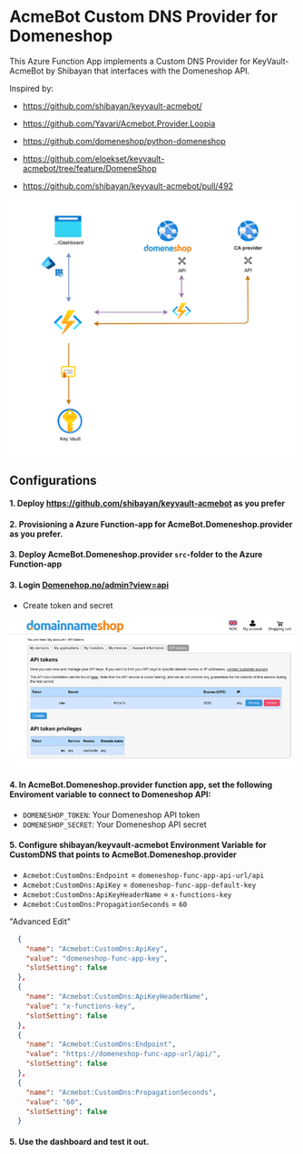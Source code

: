 # AcmeBot Custom DNS Provider for Domeneshop

This Azure Function App implements a Custom DNS Provider for KeyVault-AcmeBot by Shibayan that interfaces with the Domeneshop API.

Inspired by:
- https://github.com/shibayan/keyvault-acmebot/
- https://github.com/Yavari/Acmebot.Provider.Loopia
- https://github.com/domeneshop/python-domeneshop
- https://github.com/eloekset/keyvault-acmebot/tree/feature/DomeneShop
  
- https://github.com/shibayan/keyvault-acmebot/pull/492

![Flow](assets/flow.png)

## Configurations

#### 1. Deploy https://github.com/shibayan/keyvault-acmebot as you prefer 

#### 2. Provisioning a Azure Function-app for AcmeBot.Domeneshop.provider as you prefer.

#### 3. Deploy AcmeBot.Domeneshop.provider `src`-folder to the Azure Function-app

#### 3. Login [Domenehop.no/admin?view=api](https://www.domeneshop.no/admin?view=api)
- Create token and secret
  
![Api view](assets/domeneshop-tokens.png)

#### 4. In AcmeBot.Domeneshop.provider function app, set the following Enviroment variable to connect to Domeneshop API:
- `DOMENESHOP_TOKEN`: Your Domeneshop API token
- `DOMENESHOP_SECRET`: Your Domeneshop API secret

#### 5. Configure shibayan/keyvault-acmebot Environment Variable for CustomDNS that points to AcmeBot.Domeneshop.provider

- `Acmebot:CustomDns:Endpoint` = `domeneshop-func-app-api-url/api`
- `Acmebot:CustomDns:ApiKey` = `domeneshop-func-app-default-key`
- `Acmebot:CustomDns:ApiKeyHeaderName` = `x-functions-key`
- `Acmebot:CustomDns:PropagationSeconds` = `60`

"Advanced Edit"
```json
  {
    "name": "Acmebot:CustomDns:ApiKey",
    "value": "domeneshop-func-app-key",
    "slotSetting": false
  },
  {
    "name": "Acmebot:CustomDns:ApiKeyHeaderName",
    "value": "x-functions-key",
    "slotSetting": false
  },
  {
    "name": "Acmebot:CustomDns:Endpoint",
    "value": "https://domeneshop-func-app-url/api/",
    "slotSetting": false
  },
  {
    "name": "Acmebot:CustomDns:PropagationSeconds",
    "value": "60",
    "slotSetting": false
  }
  ```

#### 5. Use the dashboard and test it out.